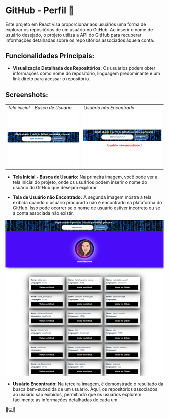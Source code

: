 # GitHub - Perfil 🚀

Este projeto em React visa proporcionar aos usuários uma forma de explorar os repositórios de um usuário no GitHub. Ao inserir o nome de usuário desejado, o projeto utiliza a API do GitHub para recuperar informações detalhadas sobre os repositórios associados àquela conta.

## Funcionalidades Principais:

- **Visualização Detalhada dos Repositórios:** Os usuários podem obter informações como nome do repositório, linguagem predominante e um link direto para acessar o repositório.

## Screenshots:

<table>
  
 <tr>
    <td><em>Tela inicial - Busca de Usuário</em></td>
    <td><em>Usuário não Encontrado</em></td>
  </tr>

  <tr>
    <td><img src="vite-project/src/image/print1.png" alt="Tela inicial - Busca de Usuário"></td>
    <td><img src="vite-project/src/image/print3.png" alt="Tela de Usuário não Encontrado"></td>
  </tr>
 
</table>

- **Tela Inicial - Busca de Usuário:** Na primeira imagem, você pode ver a tela inicial do projeto, onde os usuários podem inserir o nome do usuário do GitHub que desejam explorar.

- **Tela de Usuário não Encontrado:** A segunda imagem mostra a tela exibida quando o usuário procurado não é encontrado na plataforma do GitHub. Isso pode ocorrer se o nome de usuário estiver incorreto ou se a conta associada não existir.

![Usuário Encontrado](vite-project/src/image/print2.png)

- **Usuário Encontrado:** Na terceira imagem, é demonstrado o resultado da busca bem-sucedida de um usuário. Aqui, os repositórios associados ao usuário são exibidos, permitindo que os usuários explorem facilmente as informações detalhadas de cada um.



📂💻✨


